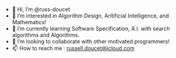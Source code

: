 - 👋 Hi, I’m @russ-doucet
- 👀 I’m interested in Algorithm Design, Aritificial Intelligence, and Mathematics!
- 🌱 I’m currently learning Software Specification, A.I. with search algorithms and Algorithms.
- 💞️ I’m looking to collaborate with other motivated programmers!
- 📫 How to reach me : russell.doucet@icloud.com 

<!---
russ-doucet/russ-doucet is a ✨ special ✨ repository because its `README.md` (this file) appears on your GitHub profile.
You can click the Preview link to take a look at your changes.
--->
